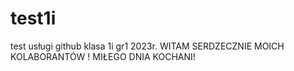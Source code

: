 # test1i
test usługi github
klasa 1i gr1 2023r.
WITAM SERDZECZNIE MOICH KOLABORANTÓW ! MIŁEGO DNIA KOCHANI!
